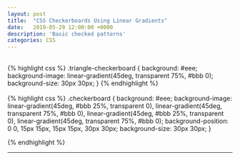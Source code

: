 ```yaml
---
layout: post
title:  "CSS Checkerboards Using Linear Gradients"
date:   2019-05-29 12:00:00 +0000
description: 'Basic checked patterns'
categories: CSS
---
```

<div class="flex-container">
  <div class="default-grid triangle-checkerboard">
  </div>
  <br />
  {% highlight css %}
  .triangle-checkerboard {
    background: #eee;
    background-image: linear-gradient(45deg, transparent 75%, #bbb 0);
    background-size: 30px 30px;
  }
  {% endhighlight %}
  <br />
  <div class="default-grid checkerboard">
  </div>
  <br />
  {% highlight css %}
  .checkerboard {
    background: #eee;
    background-image:
        linear-gradient(45deg, #bbb 25%, transparent 0),
        linear-gradient(45deg, transparent 75%, #bbb 0),
        linear-gradient(45deg, #bbb 25%, transparent 0),
        linear-gradient(45deg, transparent 75%, #bbb 0);
    background-position: 0 0, 15px 15px, 15px 15px, 30px 30px;
    background-size: 30px 30px;
  }

  {% endhighlight %}
</div>
<hr >
